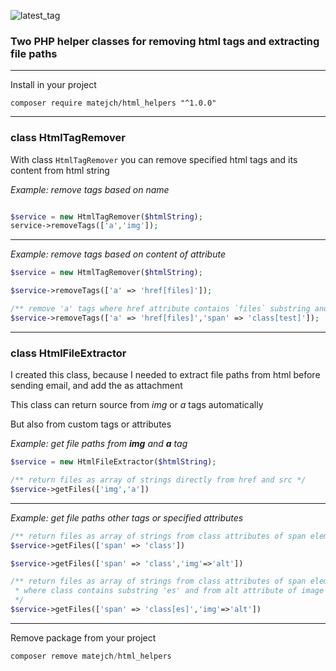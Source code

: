 ![latest_tag](https://badgen.net/github/tag/Matej-ch/HtmlHelpers)

### Two PHP helper classes for removing html tags and extracting file paths

---
Install in your project
```
composer require matejch/html_helpers "^1.0.0"
```
---

### class HtmlTagRemover

With class ``HtmlTagRemover`` you can remove specified html tags and its content from html string

_Example: remove tags based on name_


```php

$service = new HtmlTagRemover($htmlString);
service->removeTags(['a','img']);
```
---

_Example: remove tags based on content of attribute_
```php
$service = new HtmlTagRemover($htmlString);

$service->removeTags(['a' => 'href[files]']);

/** remove 'a' tags where href attribute contains `files` substring and span elements contains class with `test` string */
$service->removeTags(['a' => 'href[files]','span' => 'class[test]']);
```

---

### class HtmlFileExtractor

I created this class, because I needed to extract file paths from html before sending email, and add the as attachment

This class can return source from _img_ or _a_ tags automatically

But also from custom tags or attributes

_Example: get file paths from **img** and **a** tag_
```PHP
$service = new HtmlFileExtractor($htmlString);

/** return files as array of strings directly from href and src */
$service->getFiles(['img','a'])
```
---
_Example: get file paths other tags or specified attributes_
```PHP
/** return files as array of strings from class attributes of span elements */
$service->getFiles(['span' => 'class'])

$service->getFiles(['span' => 'class','img'=>'alt'])

/** return files as array of strings from class attributes of span elements, 
 * where class contains substring 'es' and from alt attribute of image tags
 */
$service->getFiles(['span' => 'class[es]','img'=>'alt'])
```
---
Remove package from your project
```php 
composer remove matejch/html_helpers
```